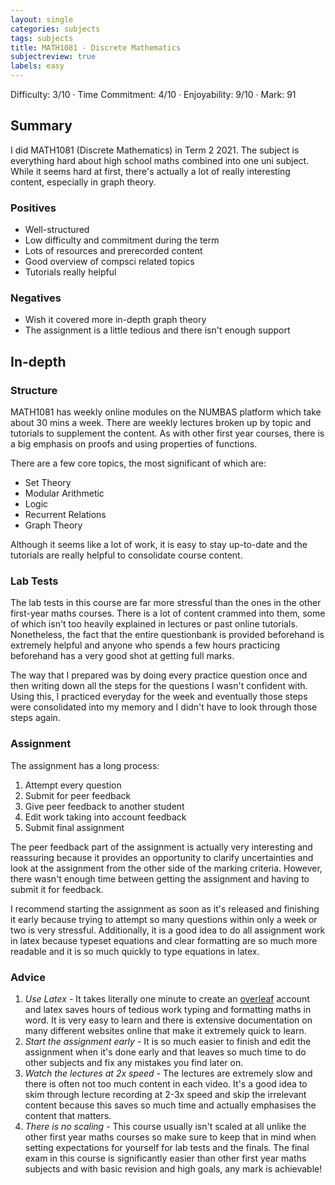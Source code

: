 ```yaml
---
layout: single
categories: subjects
tags: subjects
title: MATH1081 - Discrete Mathematics
subjectreview: true
labels: easy
---
```


Difficulty: 3/10 · Time Commitment: 4/10 · Enjoyability: 9/10 · Mark: 91

## Summary

I did MATH1081 (Discrete Mathematics) in Term 2 2021. The subject is everything hard about high school maths combined into one uni subject. While it seems hard at first, there's actually a lot of really interesting content, especially in graph theory.

### Positives

- Well-structured
- Low difficulty and commitment during the term
- Lots of resources and prerecorded content
- Good overview of compsci related topics
- Tutorials really helpful

### Negatives

- Wish it covered more in-depth graph theory
- The assignment is a little tedious and there isn't enough support

## In-depth

### Structure

MATH1081 has weekly online modules on the NUMBAS platform which take about 30 mins a week. There are weekly lectures broken up by topic and tutorials to supplement the content. As with other first year courses, there is a big emphasis on proofs and using properties of functions.

There are a few core topics, the most significant of which are:

- Set Theory
- Modular Arithmetic
- Logic
- Recurrent Relations
- Graph Theory

Although it seems like a lot of work, it is easy to stay up-to-date and the tutorials are really helpful to consolidate course content.


### Lab Tests

The lab tests in this course are far more stressful than the ones in the other first-year maths courses. There is a lot of content crammed into them, some of which isn't too heavily explained in lectures or past online tutorials. Nonetheless, the fact that the entire questionbank is provided beforehand is extremely helpful and anyone who spends a few hours practicing beforehand has a very good shot at getting full marks.

The way that I prepared was by doing every practice question once and then writing down all the steps for the questions I wasn't confident with. Using this, I practiced everyday for the week and eventually those steps were consolidated into my memory and I didn't have to look through those steps again.

### Assignment

The assignment has a long process:

1. Attempt every question
2. Submit for peer feedback
3. Give peer feedback to another student
4. Edit work taking into account feedback
5. Submit final assignment

The peer feedback part of the assignment is actually very interesting and reassuring because it provides an opportunity to clarify uncertainties and look at the assignment from the other side of the marking criteria. However, there wasn't enough time between getting the assignment and having to submit it for feedback.

I recommend starting the assignment as soon as it's released and finishing it early because trying to attempt so many questions within only a week or two is very stressful. Additionally, it is a good idea to do all assignment work in latex because typeset equations and clear formatting are so much more readable and it is so much quickly to type equations in latex.

### Advice

1. *Use Latex* - It takes literally one minute to create an [overleaf](https://www.overleaf.com/) account and latex saves hours of tedious work typing and formatting maths in word. It is very easy to learn and there is extensive documentation on many different websites online that make it extremely quick to learn.
2. *Start the assignment early* - It is so much easier to finish and edit the assignment when it's done early and that leaves so much time to do other subjects and fix any mistakes you find later on.
3. *Watch the lectures at 2x speed* - The lectures are extremely slow and there is often not too much content in each video. It's a good idea to skim through lecture recording at 2-3x speed and skip the irrelevant content because this saves so much time and actually emphasises the content that matters.
4. *There is no scaling* - This course usually isn't scaled at all unlike the other first year maths courses so make sure to keep that in mind when setting expectations for yourself for lab tests and the finals. The final exam in this course is significantly easier than other first year maths subjects and with basic revision and high goals, any mark is achievable!
